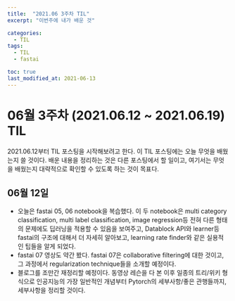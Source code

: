 ```yaml
---
title:  "2021.06 3주차 TIL"
excerpt: "이번주에 내가 배운 것"

categories:
  - TIL
tags:
  - TIL
  - fastai

toc: true
last_modified_at: 2021-06-13
---
```

# 06월 3주차 (2021.06.12 ~ 2021.06.19) TIL

2021.06.12부터 TIL 포스팅을 시작해보려고 한다. 이 TIL 포스팅에는 오늘 무엇을 배웠는지 쓸 것이다. 배운 내용을 정리하는 것은 다른 포스팅에서 할 일이고, 여기서는 무엇을 배웠는지 대략적으로 확인할 수 있도록 하는 것이 목표다.

## 06월 12일
- 오늘은 fastai 05, 06 notebook을 복습했다. 이 두 notebook은 multi category classification, multi label classification, image regression등 전혀 다른 형태의 문제에도 딥러닝을 적용할 수 있음을 보여주고, Datablock API와 learner등 fastai의 구조에 대해서 더 자세히 알아보고, learning rate finder와 같은 실용적인 팁들을 알게 되었다.
- fastai 07 영상도 약간 봤다. fastai 07은 collaborative filtering에 대한 것이고, 그 과정에서 regularization technique들을 소개할 예정이다.
- 블로그를 조만간 재정리할 예정이다. 동영상 레슨을 다 본 이후 일종의 트리/위키 형식으로 인공지능의 가장 일반적인 개념부터 Pytorch의 세부사항/좋은 관행들까지, 세부사항을 정리할 것이다. 